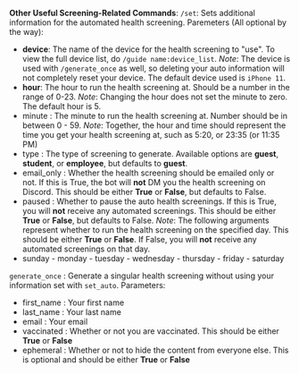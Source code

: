 __**Other Useful Screening-Related Commands**__:
`/set`: Sets additional information for the automated health screening.
Paremeters (All optional by the way):
- **device**: The name of the device for the health screening to "use". To view the full device list, do `/guide name:device_list`. *Note*: The device is used with `/generate_once` as well, so deleting your auto information will not completely reset your device. The default device used is `iPhone 11`.
- **hour**: The hour to run the health screening at. Should be a number in the range of 0-23. *Note*: Changing the hour does not set the minute to zero. The default hour is 5.
- minute : The minute to run the health screening at. Number  should be in between 0 - 59.
*Note*: Together, the hour and time should represent the time you get your health screening at, such as 5:20, or 23:35 (or 11:35 PM)
- type : The type of screening to generate. Available options are __guest__, __student__, or __employee__, but defaults to __guest__.
- email_only : Whether the health screening should be emailed only or not. If this is True, the bot will **not** DM you the health screening on Discord. This should be either __True__ or __False__, but defaults to False.
- paused : Whether to pause the auto health screenings. If this is True, you will **not** receive any automated screenings. This should be either __True__ or __False__, but defaults to False.
*Note*: The following arguments represent whether to run the health screening on the specified day. This should be either __True__ or __False__. If False, you will **not** receive any automated screenings on that day.
- sunday - monday - tuesday - wednesday - thursday - friday - saturday


`generate_once` : Generate a singular health screening without using your information set with `set_auto`.
Parameters:
- first_name : Your first name
- last_name : Your last name
- email : Your email 
- vaccinated : Whether or not you are vaccinated. This should be either __True__ or __False__
- ephemeral : Whether or not to hide the content from everyone else. This is optional and should be either __True__ or __False__
